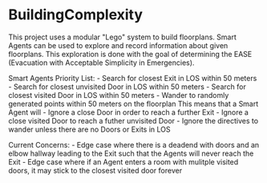 # BuildingComplexity
This project uses a modular "Lego" system to build floorplans.
Smart Agents can be used to explore and record information about given floorplans.
This exploration is done with the goal of determining the EASE (Evacuation with Acceptable Simplicity in Emergencies).

Smart Agents Priority List: 
    - Search for closest Exit in LOS within 50 meters
    - Search for closest unvisited Door in LOS within 50 meters
    - Search for closest visited Door in LOS within 50 meters
    - Wander to randomly generated points within 50 meters on the floorplan
This means that a Smart Agent will 
    - Ignore a close Door in order to reach a further Exit
    - Ignore a close visited Door to reach a futher unvisited Door
    - Ignore the directives to wander unless there are no Doors or Exits in LOS

Current Concerns:
    - Edge case where there is a deadend with doors and an elbow hallway leading to the Exit such that the Agents will never reach the Exit
    - Edge case where if an Agent enters a room with mulitple visited doors, it may stick to the closest visited door forever